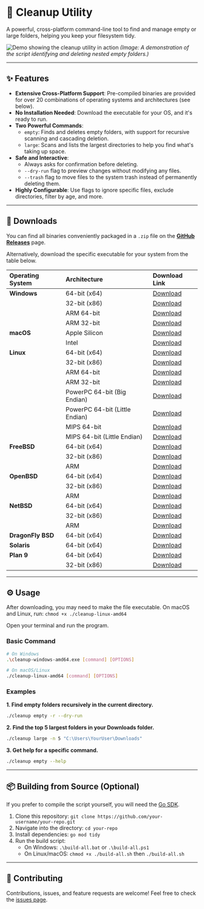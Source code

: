 # 🧹 Cleanup Utility

A powerful, cross-platform command-line tool to find and manage empty or large folders, helping you keep your filesystem tidy.

![Demo showing the cleanup utility in action](https://placehold.co/800x400/1e1e2e/dcdcdc?text=Animation+Showing+Script+Usage)
*(Image: A demonstration of the script identifying and deleting nested empty folders.)*

---

## ✨ Features

- **Extensive Cross-Platform Support**: Pre-compiled binaries are provided for over 20 combinations of operating systems and architectures (see below).
- **No Installation Needed**: Download the executable for your OS, and it's ready to run.
- **Two Powerful Commands**:
    - `empty`: Finds and deletes empty folders, with support for recursive scanning and cascading deletion.
    - `large`: Scans and lists the largest directories to help you find what's taking up space.
- **Safe and Interactive**:
    - Always asks for confirmation before deleting.
    - `--dry-run` flag to preview changes without modifying any files.
    - `--trash` flag to move files to the system trash instead of permanently deleting them.
- **Highly Configurable**: Use flags to ignore specific files, exclude directories, filter by age, and more.

---

## 🚀 Downloads

You can find all binaries conveniently packaged in a `.zip` file on the [**GitHub Releases**](https://github.com/your-username/your-repo/releases) page.

Alternatively, download the specific executable for your system from the table below.

| Operating System | Architecture | Download Link |
| :--------------- | :----------- | :------------ |
| **Windows** | 64-bit (x64) | [Download](https://github.com/varvaruk-v/Delete-Empty-Folders/releases/download/v.1.1.0/cleanup-windows-amd64.exe)  |
|                  | 32-bit (x86) | [Download](https://github.com/varvaruk-v/Delete-Empty-Folders/releases/download/v.1.1.0/cleanup-windows-386.exe)  |
|                  | ARM 64-bit | [Download](https://github.com/varvaruk-v/Delete-Empty-Folders/releases/download/v.1.1.0/cleanup-windows-arm64.exe)  |
|                  | ARM 32-bit | [Download](https://github.com/varvaruk-v/Delete-Empty-Folders/releases/download/v.1.1.0/cleanup-windows-arm.exe)  |
| **macOS** | Apple Silicon| [Download](https://github.com/varvaruk-v/Delete-Empty-Folders/releases/download/v.1.1.0/cleanup-darwin-arm64)  |
|                  | Intel        | [Download](https://github.com/varvaruk-v/Delete-Empty-Folders/releases/download/v.1.1.0/cleanup-darwin-amd64)  |
| **Linux** | 64-bit (x64) | [Download](https://github.com/varvaruk-v/Delete-Empty-Folders/releases/download/v.1.1.0/cleanup-linux-amd64)  |
|                  | 32-bit (x86) | [Download](https://github.com/varvaruk-v/Delete-Empty-Folders/releases/download/v.1.1.0/cleanup-linux-386)  |
|                  | ARM 64-bit   | [Download](https://github.com/varvaruk-v/Delete-Empty-Folders/releases/download/v.1.1.0/cleanup-linux-arm64)  |
|                  | ARM 32-bit   | [Download](https://github.com/varvaruk-v/Delete-Empty-Folders/releases/download/v.1.1.0/cleanup-linux-arm)  |
|                  | PowerPC 64-bit (Big Endian) | [Download](https://github.com/varvaruk-v/Delete-Empty-Folders/releases/download/v.1.1.0/cleanup-linux-ppc64)  |
|                  | PowerPC 64-bit (Little Endian)| [Download](https://github.com/varvaruk-v/Delete-Empty-Folders/releases/download/v.1.1.0/cleanup-linux-ppc64le)  |
|                  | MIPS 64-bit  | [Download](https://github.com/varvaruk-v/Delete-Empty-Folders/releases/download/v.1.1.0/cleanup-linux-mips64)  |
|                  | MIPS 64-bit (Little Endian) | [Download](https://github.com/varvaruk-v/Delete-Empty-Folders/releases/download/v.1.1.0/cleanup-linux-mips64le)  |
| **FreeBSD** | 64-bit (x64) | [Download](https://github.com/varvaruk-v/Delete-Empty-Folders/releases/download/v.1.1.0/cleanup-freebsd-amd64)  |
|                  | 32-bit (x86) | [Download](https://github.com/varvaruk-v/Delete-Empty-Folders/releases/download/v.1.1.0/cleanup-freebsd-386)  |
|                  | ARM          | [Download](https://github.com/varvaruk-v/Delete-Empty-Folders/releases/download/v.1.1.0/cleanup-freebsd-arm)  |
| **OpenBSD** | 64-bit (x64) | [Download](https://github.com/varvaruk-v/Delete-Empty-Folders/releases/download/v.1.1.0/cleanup-openbsd-amd64)  |
|                  | 32-bit (x86) | [Download](https://github.com/varvaruk-v/Delete-Empty-Folders/releases/download/v.1.1.0/cleanup-openbsd-386)  |
|                  | ARM          | [Download](https://github.com/varvaruk-v/Delete-Empty-Folders/releases/download/v.1.1.0/cleanup-openbsd-arm)  |
| **NetBSD** | 64-bit (x64) | [Download](https://github.com/varvaruk-v/Delete-Empty-Folders/releases/download/v.1.1.0/cleanup-netbsd-amd64)  |
|                  | 32-bit (x86) | [Download](https://github.com/varvaruk-v/Delete-Empty-Folders/releases/download/v.1.1.0/cleanup-netbsd-386)  |
|                  | ARM          | [Download](https://github.com/varvaruk-v/Delete-Empty-Folders/releases/download/v.1.1.0/cleanup-netbsd-arm)  |
| **DragonFly BSD**| 64-bit (x64) | [Download](https://github.com/varvaruk-v/Delete-Empty-Folders/releases/download/v.1.1.0/cleanup-dragonfly-amd64)  |
| **Solaris** | 64-bit (x64) | [Download](https://github.com/varvaruk-v/Delete-Empty-Folders/releases/download/v.1.1.0/cleanup-solaris-amd64)  |
| **Plan 9** | 64-bit (x64) | [Download](https://github.com/varvaruk-v/Delete-Empty-Folders/releases/download/v.1.1.0/cleanup-plan9-amd64)  |
|                  | 32-bit (x86) | [Download](https://github.com/varvaruk-v/Delete-Empty-Folders/releases/download/v.1.1.0/cleanup-plan9-386)  |

---

## ⚙️ Usage

After downloading, you may need to make the file executable. On macOS and Linux, run: `chmod +x ./cleanup-linux-amd64`

Open your terminal and run the program.

### Basic Command

```bash
# On Windows
.\cleanup-windows-amd64.exe [command] [OPTIONS]

# On macOS/Linux
./cleanup-linux-amd64 [command] [OPTIONS]
```

### Examples

**1. Find empty folders recursively in the current directory.**
```bash
./cleanup empty -r --dry-run
```

**2. Find the top 5 largest folders in your Downloads folder.**
```bash
./cleanup large -n 5 "C:\Users\YourUser\Downloads"
```

**3. Get help for a specific command.**
```bash
./cleanup empty --help
```

---

## 📦 Building from Source (Optional)

If you prefer to compile the script yourself, you will need the [Go SDK](https://go.dev/dl/).

1.  Clone this repository: `git clone https://github.com/your-username/your-repo.git`
2.  Navigate into the directory: `cd your-repo`
3.  Install dependencies: `go mod tidy`
4.  Run the build script:
    - On Windows: `.\build-all.bat` or `.\build-all.ps1`
    - On Linux/macOS: `chmod +x ./build-all.sh` then `./build-all.sh`

---

## 🤝 Contributing

Contributions, issues, and feature requests are welcome! Feel free to check the [issues page](https://github.com/your-username/your-repo/issues).
